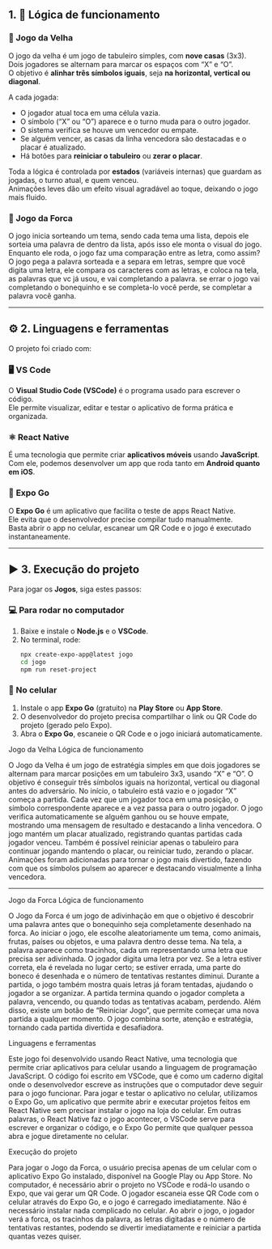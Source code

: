 
## 1. 🧩 Lógica de funcionamento

### 🧠 Jogo da Velha

O jogo da velha é um jogo de tabuleiro simples, com **nove casas** (3x3).  
Dois jogadores se alternam para marcar os espaços com “X” e “O”.  
O objetivo é **alinhar três símbolos iguais**, seja **na horizontal, vertical ou diagonal**.

A cada jogada:
- O jogador atual toca em uma célula vazia.
- O símbolo (“X” ou “O”) aparece e o turno muda para o outro jogador.
- O sistema verifica se houve um vencedor ou empate.
- Se alguém vencer, as casas da linha vencedora são destacadas e o placar é atualizado.
- Há botões para **reiniciar o tabuleiro** ou **zerar o placar**.

Toda a lógica é controlada por **estados** (variáveis internas) que guardam as jogadas, o turno atual, e quem venceu.  
Animações leves dão um efeito visual agradável ao toque, deixando o jogo mais fluido.



### 🧠 Jogo da Forca

O jogo inicia sorteando um tema, sendo cada tema uma lista, depois ele sorteia uma palavra de dentro da lista, após isso ele monta o visual do jogo.
Enquanto ele roda, o jogo faz uma comparação entre as letra, como assim? O jogo pega a palavra sorteada e a separa em letras, 
sempre que você digita uma letra, ele compara os caracteres com as letras, e coloca na tela, as palavras que vc já usou, e vai completando a palavra.
se errar o jogo vai completando o bonequinho e se completa-lo você perde, se completar a palavra você ganha.

---

## ⚙️ 2. Linguagens e ferramentas

O projeto foi criado com:

### 🖥️ **VS Code**
O **Visual Studio Code (VSCode)** é o programa usado para escrever o código.  
Ele permite visualizar, editar e testar o aplicativo de forma prática e organizada.

### ⚛️ **React Native**
É uma tecnologia que permite criar **aplicativos móveis** usando **JavaScript**.  
Com ele, podemos desenvolver um app que roda tanto em **Android quanto em iOS**.

### 🚀 **Expo Go**
O **Expo Go** é um aplicativo que facilita o teste de apps React Native.  
Ele evita que o desenvolvedor precise compilar tudo manualmente.  
Basta abrir o app no celular, escanear um QR Code e o jogo é executado instantaneamente.

---


## ▶️ 3. Execução do projeto

Para jogar os **Jogos**, siga estes passos:

### 💻 Para rodar no computador
1. Baixe e instale o **Node.js** e o **VSCode**.  
2. No terminal, rode:
   ```bash
   npx create-expo-app@latest jogo
   cd jogo
   npm run reset-project

### 📱 No celular
1. Instale o app **Expo Go** (gratuito) na **Play Store** ou **App Store**.  
2. O desenvolvedor do projeto precisa compartilhar o link ou QR Code do projeto (gerado pelo Expo).  
3. Abra o **Expo Go**, escaneie o QR Code e o jogo iniciará automaticamente.  




Jogo da Velha 
Lógica de funcionamento

O Jogo da Velha é um jogo de estratégia simples em que dois jogadores se alternam para marcar posições em um tabuleiro 3x3, usando “X” e “O”. O objetivo é conseguir três símbolos iguais na horizontal, vertical ou diagonal antes do adversário.
No início, o tabuleiro está vazio e o jogador “X” começa a partida. Cada vez que um jogador toca em uma posição, o símbolo correspondente aparece e a vez passa para o outro jogador. O jogo verifica automaticamente se alguém ganhou ou se houve empate, mostrando uma mensagem de resultado e destacando a linha vencedora.
O jogo mantém um placar atualizado, registrando quantas partidas cada jogador venceu. Também é possível reiniciar apenas o tabuleiro para continuar jogando mantendo o placar, ou reiniciar tudo, zerando o placar. Animações foram adicionadas para tornar o jogo mais divertido, fazendo com que os símbolos pulsem ao aparecer e destacando visualmente a linha vencedora.





----------------------------------------------------------------------------------------------------------------------------------------------------------------------------------------------------------------------------------------------------------------------------------------------







Jogo da Forca 
Lógica de funcionamento

O Jogo da Forca é um jogo de adivinhação em que o objetivo é descobrir uma palavra antes que o bonequinho seja completamente desenhado na forca. Ao iniciar o jogo, ele escolhe aleatoriamente um tema, como animais, frutas, países ou objetos,
e uma palavra dentro desse tema. Na tela, a palavra aparece como tracinhos, cada um representando uma letra que precisa ser adivinhada. O jogador digita uma letra por vez. Se a letra estiver correta, ela é revelada no lugar certo;
se estiver errada, uma parte do boneco é desenhada e o número de tentativas restantes diminui. Durante a partida, o jogo também mostra quais letras já foram tentadas, ajudando o jogador a se organizar.
A partida termina quando o jogador completa a palavra, vencendo, ou quando todas as tentativas acabam, perdendo. Além disso, existe um botão de “Reiniciar Jogo”, que permite começar uma nova partida a qualquer momento.
O jogo combina sorte, atenção e estratégia, tornando cada partida divertida e desafiadora.

Linguagens e ferramentas

Este jogo foi desenvolvido usando React Native, uma tecnologia que permite criar aplicativos para celular usando a linguagem de programação JavaScript. O código foi escrito em VSCode, que é como um caderno digital onde o desenvolvedor escreve as
instruções que o computador deve seguir para o jogo funcionar. Para jogar e testar o aplicativo no celular, utilizamos o Expo Go, um aplicativo que permite abrir e executar projetos feitos em React Native sem precisar instalar o jogo na loja do celular. 
Em outras palavras, o React Native faz o jogo acontecer, o VSCode serve para escrever e organizar o código, e o Expo Go permite que qualquer pessoa abra e jogue diretamente no celular.

Execução do projeto

Para jogar o Jogo da Forca, o usuário precisa apenas de um celular com o aplicativo Expo Go instalado, disponível na Google Play ou App Store. 
No computador, é necessário abrir o projeto no VSCode e rodá-lo usando o Expo, que vai gerar um QR Code. O jogador escaneia esse QR Code com o celular através do Expo Go, e o jogo é carregado imediatamente. 
Não é necessário instalar nada complicado no celular. Ao abrir o jogo, o jogador verá a forca, os tracinhos da palavra, as letras digitadas e o número de tentativas restantes, podendo se divertir imediatamente e reiniciar a partida quantas vezes quiser.
